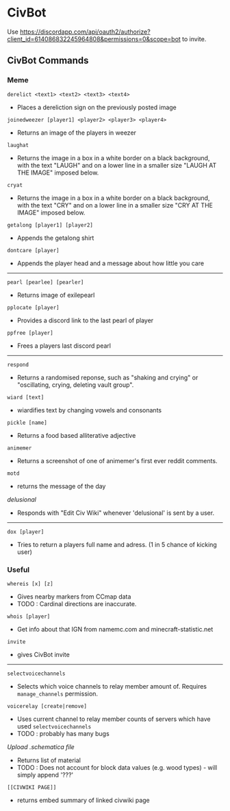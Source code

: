 # CivBot
Use https://discordapp.com/api/oauth2/authorize?client_id=614086832245964808&permissions=0&scope=bot to invite.
## CivBot Commands
### Meme

`derelict <text1> <text2> <text3> <text4>`
* Places a dereliction sign on the previously posted image

`joinedweezer [player1] <player2> <player3> <player4>`
* Returns an image of the players in weezer

`laughat`
* Returns the image in a box in a white border on a black background, with the text "LAUGH" and on a lower line in a smaller size "LAUGH AT THE IMAGE" imposed below.

`cryat`
* Returns the image in a box in a white border on a black background, with the text "CRY" and on a lower line in a smaller size "CRY AT THE IMAGE" imposed below.

`getalong [player1] [player2]`
* Appends the getalong shirt

`dontcare [player]`
* Appends the player head and a message about how little you care

---

`pearl [pearlee] [pearler]`
* Returns image of exilepearl 

`pplocate [player]`
* Provides a discord link to the last pearl of player

`ppfree [player]`
* Frees a players last discord pearl

---

`respond`
* Returns a randomised reponse, such as "shaking and crying" or "oscillating, crying, deleting vault group".

`wiard [text]`
* wiardifies text by changing vowels and consonants

`pickle [name]`
* Returns a food based alliterative adjective

`animemer`
* Returns a screenshot of one of animemer's first ever reddit comments.

`motd`
* returns the message of the day

*delusional*
* Responds with "Edit Civ Wiki" whenever 'delusional' is sent by a user.

---

`dox [player]`
* Tries to return a players full name and adress. (1 in 5 chance of kicking user)

### Useful

`whereis [x] [z]`
* Gives nearby markers from CCmap data
* TODO : Cardinal directions are inaccurate.

`whois [player]`
* Get info about that IGN from namemc.com and minecraft-statistic.net

`invite`
* gives CivBot invite

---

`selectvoicechannels`
* Selects which voice channels to relay member amount of. Requires `manage_channels` permission.

`voicerelay [create|remove]`
* Uses current channel to relay member counts of servers which have used `selectvoicechannels`
* TODO : probably has many bugs

*Upload .schematica file*
* Returns list of material
* TODO : Does not account for block data values (e.g. wood types) - will simply append '???'

`[[CIVWIKI PAGE]]`
* returns embed summary of linked civwiki page
